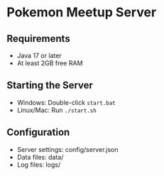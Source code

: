 # Pokemon Meetup Server

## Requirements
- Java 17 or later
- At least 2GB free RAM

## Starting the Server
- Windows: Double-click `start.bat`
- Linux/Mac: Run `./start.sh`

## Configuration
- Server settings: config/server.json
- Data files: data/
- Log files: logs/
